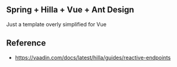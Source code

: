 Spring + Hilla + Vue + Ant Design
---
Just a template overly simplified for Vue

## Reference
- https://vaadin.com/docs/latest/hilla/guides/reactive-endpoints